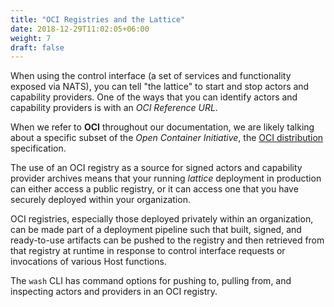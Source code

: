 ```yaml
---
title: "OCI Registries and the Lattice"
date: 2018-12-29T11:02:05+06:00
weight: 7
draft: false
---
```


When using the control interface (a set of services and functionality exposed via NATS), you can tell "the lattice" to start and stop actors and capability providers. One of the ways that you can identify actors and capability providers is with an _OCI Reference URL_.

When we refer to **OCI** throughout our documentation, we are likely talking about a specific subset of the _Open Container Initiative_, the [OCI distribution](https://github.com/opencontainers/distribution-spec) specification.

The use of an OCI registry as a source for signed actors and capability provider archives means that your running _lattice_ deployment in production can either access a public registry, or it can access one that you have securely deployed within your organization.

OCI registries, especially those deployed privately within an organization, can be made part of a deployment pipeline such that built, signed, and ready-to-use artifacts can be pushed to the registry and then retrieved from that registry at runtime in response to control interface requests or invocations of various Host functions.

The `wash` CLI has command options for pushing to, pulling from, and inspecting actors and providers in an OCI registry.
